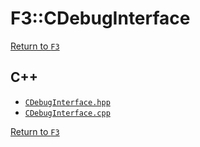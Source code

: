# F3::CDebugInterface

[Return to `F3`](/docs/F3.md)

## C++

- [`CDebugInterface.hpp`](/c++/include/CDebugInterface.hpp)
- [`CDebugInterface.cpp`](/c++/source/CDebugInterface.cpp)

[Return to `F3`](/docs/F3.md)